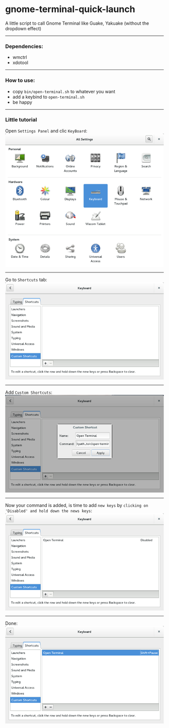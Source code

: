 gnome-terminal-quick-launch
===========================

A little script to call Gnome Terminal like Guake, Yakuake (without the dropdown effect)

----------

### Dependencies:
  - wmctrl
  - xdotool

----------

### How to use:
  - copy `bin/open-terminal.sh` to whatever you want
  - add a keybind to `open-terminal.sh`
  - be happy

----------

### Little tutorial

Open `Settings Panel` and clic `KeyBoard`:
![alt text][settings]

----------

Go to `Shortcuts` tab:
![alt text][shortcuts]

----------

Add `Custom Shortcuts`:
![alt text][command]

----------

Now your command is added, is time to add `new keys` by `clicking on 'Disabled' and hold down the news keys`:
![alt text][defined]

----------

Done:
![alt text][done]



[settings]: https://raw.githubusercontent.com/EdersonTS/gnome-terminal-quick-launch/master/doc/01.%20All%20Settings.png  "All Settings.png"
[shortcuts]: https://raw.githubusercontent.com/EdersonTS/gnome-terminal-quick-launch/master/doc/02.%20Shotcuts%20panel.png  "Shotcuts panel.png"
[command]: https://raw.githubusercontent.com/EdersonTS/gnome-terminal-quick-launch/master/doc/03.%20Add%20custom%20command.png  "Add custom command.png"
[defined]: https://raw.githubusercontent.com/EdersonTS/gnome-terminal-quick-launch/master/doc/04.%20Command%20defined.png  "Command defined.png"
[done]: https://raw.githubusercontent.com/EdersonTS/gnome-terminal-quick-launch/master/doc/05.%20Add%20custom%20keys.png  "Add custom keys.png"
